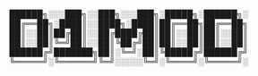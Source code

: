 
██████╗░░░███╗░░███╗░░░███╗░█████╗░██████╗░
██╔══██╗░████║░░████╗░████║██╔══██╗██╔══██╗
██║░░██║██╔██║░░██╔████╔██║██║░░██║██║░░██║
██║░░██║╚═╝██║░░██║╚██╔╝██║██║░░██║██║░░██║
██████╔╝███████╗██║░╚═╝░██║╚█████╔╝██████╔╝
╚═════╝░╚══════╝╚═╝░░░░░╚═╝░╚════╝░╚═════╝░
